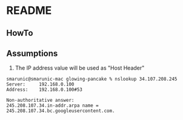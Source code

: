 # README
## HowTo

## Assumptions 
1. The IP address value will be used as "Host Header"

```
smarunic@smarunic-mac glowing-pancake % nslookup 34.107.208.245
Server:		192.168.0.100
Address:	192.168.0.100#53

Non-authoritative answer:
245.208.107.34.in-addr.arpa	name = 245.208.107.34.bc.googleusercontent.com.
```